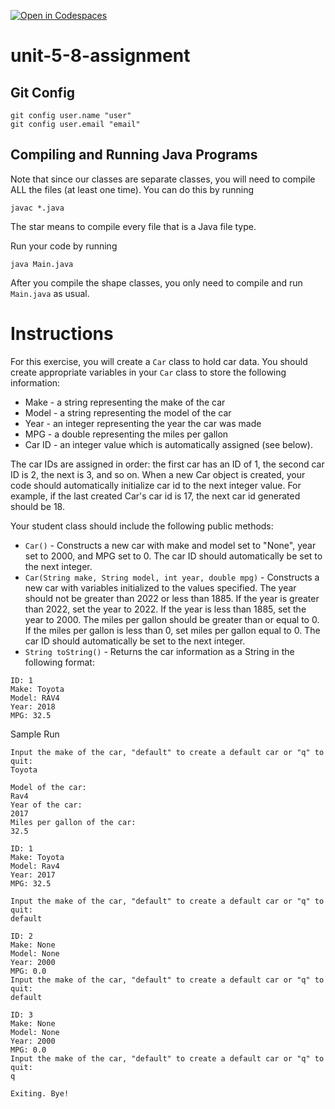 [![Open in Codespaces](https://classroom.github.com/assets/launch-codespace-2972f46106e565e64193e422d61a12cf1da4916b45550586e14ef0a7c637dd04.svg)](https://classroom.github.com/open-in-codespaces?assignment_repo_id=17648327)
# unit-5-8-assignment

## Git Config
```
git config user.name "user"
git config user.email "email"
```

## Compiling and Running Java Programs
Note that since our classes are separate classes, you will need to compile ALL the files (at least one time).  You can do this by running
```
javac *.java
```
The star means to compile every file that is a Java file type.

Run your code by running
```
java Main.java
```

After you compile the shape classes, you only need to compile and run `Main.java` as usual.

# Instructions  

For this exercise, you will create a `Car` class to hold car data. You should create appropriate variables in your `Car` class to store the following information:

* Make - a string representing the make of the car
* Model - a string representing the model of the car
* Year - an integer representing the year the car was made
* MPG - a double representing the miles per gallon
* Car ID - an integer value which is automatically assigned (see below).

The car IDs are assigned in order: the first car has an ID of 1, the second car ID is 2, the next is 3, and so on. When a new Car object is created, your code should automatically initialize car id to the next integer value. For example, if the last created Car's car id is 17, the next car id generated should be 18.

Your student class should include the following public methods:

* `Car()` -  Constructs a new car with make and model set to "None", year set to 2000, and MPG set to 0. The car ID should automatically be set to the next integer.
* `Car(String make, String model, int year, double mpg)` -  Constructs a new car with variables initialized to the values specified. The year should not be greater than 2022 or less than 1885. If the year is greater than 2022, set the year to 2022. If the year is less than 1885, set the year to 2000. The miles per gallon should be greater than or equal to 0. If the miles per gallon is less than 0, set miles per gallon equal to 0. The car ID should automatically be set to the next integer.
* `String toString()` -  Returns the car information as a String in the following format:
```
ID: 1
Make: Toyota
Model: RAV4
Year: 2018
MPG: 32.5
```

Sample Run
```
Input the make of the car, "default" to create a default car or "q" to quit:
Toyota

Model of the car:
Rav4
Year of the car:
2017
Miles per gallon of the car:
32.5

ID: 1
Make: Toyota
Model: Rav4
Year: 2017
MPG: 32.5

Input the make of the car, "default" to create a default car or "q" to quit:
default

ID: 2
Make: None
Model: None
Year: 2000
MPG: 0.0
Input the make of the car, "default" to create a default car or "q" to quit:
default

ID: 3
Make: None
Model: None
Year: 2000
MPG: 0.0
Input the make of the car, "default" to create a default car or "q" to quit:
q

Exiting. Bye!
```
